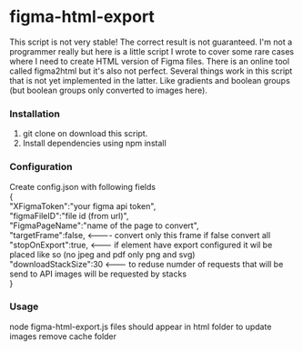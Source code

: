 # figma-html-export
This script is not very stable! The correct result is not guaranteed.
I'm not a programmer really but here is a little script I wrote to cover some rare cases where I need to create HTML version of
Figma files. There is an online tool called figma2html but it's also not perfect.
Several things work in this script that is not yet implemented in the latter.
Like gradients and boolean groups (but boolean groups only converted to images here).
### Installation
1. git clone on download this script.  
2. Install dependencies using npm install
### Configuration
Create config.json with following fields  
{  
    "XFigmaToken":"your figma api token",  
    "figmaFileID":"file id (from url)",  
    "FigmaPageName":"name of the page to convert",  
    "targetFrame":false,  <---- convert only this frame if false convert all  
    "stopOnExport":true,  <--- if element have export configured it wil be placed like so (no jpeg and pdf only png and svg)  
    "downloadStackSize":30 <--- to reduse numder of requests that will be send to API images will be requested by stacks  
}  
### Usage
node figma-html-export.js
files should appear in html folder
to update images remove cache folder